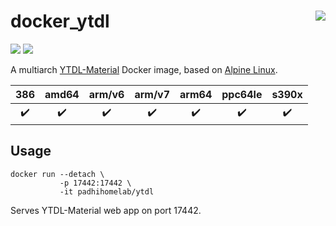 # docker_ytdl <a href='https://github.com/padhi-homelab/docker_ytdl/actions?query=workflow%3A%22Docker+CI+Release%22'><img align='right' src='https://img.shields.io/github/workflow/status/padhi-homelab/docker_ytdl/Docker%20CI%20Release?logo=github&logoWidth=24&style=flat-square'></img></a>

<a href='https://hub.docker.com/r/padhihomelab/ytdl'><img src='https://img.shields.io/docker/image-size/padhihomelab/ytdl/latest?label=size%20%5Blatest%5D&logo=docker&logoWidth=24&style=for-the-badge'></img></a>
<a href='https://hub.docker.com/r/padhihomelab/ytdl'><img src='https://img.shields.io/docker/image-size/padhihomelab/ytdl/testing?label=size%20%5Btesting%5D&logo=docker&logoWidth=24&style=for-the-badge'></img></a>

A multiarch [YTDL-Material] Docker image, based on [Alpine Linux].

|        386         |       amd64        |       arm/v6       |       arm/v7       |       arm64        |      ppc64le       |       s390x        |
| :----------------: | :----------------: | :----------------: | :----------------: | :----------------: | :----------------: | :----------------: |
| :heavy_check_mark: | :heavy_check_mark: | :heavy_check_mark: | :heavy_check_mark: | :heavy_check_mark: | :heavy_check_mark: | :heavy_check_mark: |


## Usage

```
docker run --detach \
           -p 17442:17442 \
           -it padhihomelab/ytdl
```

Serves YTDL-Material web app on port 17442.

_<More details to be added soon>_


[Alpine Linux]:  https://alpinelinux.org/
[YTDL-Material]: https://github.com/Tzahi12345/YoutubeDL-Material/

